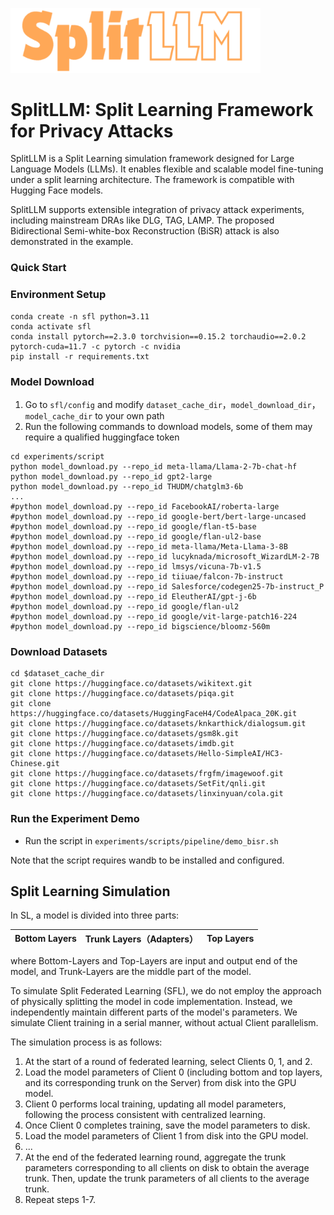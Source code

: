 
<p align="left"><img src="./doc/img/logo.png" width=400></p>

# SplitLLM: Split Learning Framework for Privacy Attacks
SplitLLM is a Split Learning simulation framework designed for Large Language Models (LLMs).
It enables flexible and scalable model fine-tuning under a split learning architecture. 
The framework is compatible with Hugging Face models.

SplitLLM supports extensible integration of privacy attack experiments, including mainstream DRAs like DLG, TAG, LAMP. 
The proposed Bidirectional Semi-white-box Reconstruction (BiSR) attack is also demonstrated in the example.

### Quick Start

### Environment Setup

```shell
conda create -n sfl python=3.11
conda activate sfl
conda install pytorch==2.3.0 torchvision==0.15.2 torchaudio==2.0.2 pytorch-cuda=11.7 -c pytorch -c nvidia
pip install -r requirements.txt
```

### Model Download
1. Go to `sfl/config` and modify `dataset_cache_dir`，`model_download_dir`，`model_cache_dir` to your own path
2. Run the following commands to download models, some of them may require a qualified huggingface token
```shell
cd experiments/script
python model_download.py --repo_id meta-llama/Llama-2-7b-chat-hf
python model_download.py --repo_id gpt2-large
python model_download.py --repo_id THUDM/chatglm3-6b
...
#python model_download.py --repo_id FacebookAI/roberta-large
#python model_download.py --repo_id google-bert/bert-large-uncased
#python model_download.py --repo_id google/flan-t5-base
#python model_download.py --repo_id google/flan-ul2-base
#python model_download.py --repo_id meta-llama/Meta-Llama-3-8B 
#python model_download.py --repo_id lucyknada/microsoft_WizardLM-2-7B
#python model_download.py --repo_id lmsys/vicuna-7b-v1.5
#python model_download.py --repo_id tiiuae/falcon-7b-instruct
#python model_download.py --repo_id Salesforce/codegen25-7b-instruct_P
#python model_download.py --repo_id EleutherAI/gpt-j-6b
#python model_download.py --repo_id google/flan-ul2
#python model_download.py --repo_id google/vit-large-patch16-224
#python model_download.py --repo_id bigscience/bloomz-560m
```

### Download Datasets
```shell
cd $dataset_cache_dir
git clone https://huggingface.co/datasets/wikitext.git
git clone https://huggingface.co/datasets/piqa.git
git clone https://huggingface.co/datasets/HuggingFaceH4/CodeAlpaca_20K.git
git clone https://huggingface.co/datasets/knkarthick/dialogsum.git
git clone https://huggingface.co/datasets/gsm8k.git
git clone https://huggingface.co/datasets/imdb.git
git clone https://huggingface.co/datasets/Hello-SimpleAI/HC3-Chinese.git
git clone https://huggingface.co/datasets/frgfm/imagewoof.git
git clone https://huggingface.co/datasets/SetFit/qnli.git
git clone https://huggingface.co/datasets/linxinyuan/cola.git

```


### Run the Experiment Demo
- Run the script in `experiments/scripts/pipeline/demo_bisr.sh` 

Note that the script requires wandb to be installed and configured.

## Split Learning Simulation

In SL, a model is divided into three parts:

| Bottom Layers | Trunk Layers（Adapters） | Top Layers |
|---------------|------------------------|------------|

where Bottom-Layers and Top-Layers are input and output end of the model, and Trunk-Layers are the middle part of the model. 


To simulate Split Federated Learning (SFL), we do not employ the approach of physically splitting the model in code implementation. Instead, we independently maintain different parts of the model's parameters. We simulate Client training in a serial manner, without actual Client parallelism.

The simulation process is as follows:

1. At the start of a round of federated learning, select Clients 0, 1, and 2.
2. Load the model parameters of Client 0 (including bottom and top layers, and its corresponding trunk on the Server) from disk into the GPU model.
3. Client 0 performs local training, updating all model parameters, following the process consistent with centralized learning.
4. Once Client 0 completes training, save the model parameters to disk.
5. Load the model parameters of Client 1 from disk into the GPU model.
6. ...
7. At the end of the federated learning round, aggregate the trunk parameters corresponding to all clients on disk to obtain the average trunk. Then, update the trunk parameters of all clients to the average trunk.
8. Repeat steps 1-7. 